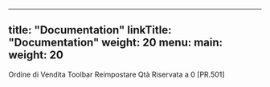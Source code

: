 
---
title: "Documentation"
linkTitle: "Documentation"
weight: 20
menu:
  main:
    weight: 20
---

Ordine di Vendita Toolbar 
Reimpostare Qtà Riservata a 0 [PR.501]  





